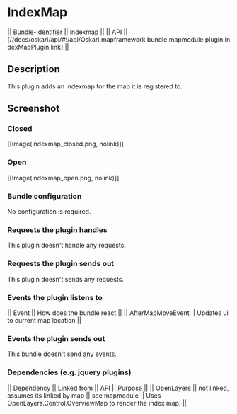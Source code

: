 # IndexMap

|| Bundle-Identifier || indexmap ||
|| API || [//docs/oskari/api/#!/api/Oskari.mapframework.bundle.mapmodule.plugin.IndexMapPlugin link] ||

## Description
This plugin adds an indexmap for the map it is registered to.

## Screenshot

### Closed

[[Image(indexmap_closed.png, nolink)]]

### Open

[[Image(indexmap_open.png, nolink)]]

### Bundle configuration

No configuration is required.

### Requests the plugin handles

This plugin doesn't handle any requests.

### Requests the plugin sends out

This plugin doesn't sends any requests.

### Events the plugin listens to

|| Event || How does the bundle react ||
|| AfterMapMoveEvent || Updates ui to current map location ||

### Events the plugin sends out

This bundle doesn't send any events.

### Dependencies (e.g. jquery plugins)

|| Dependency || Linked from || API || Purpose ||
|| OpenLayers || not linked, assumes its linked by map || see mapmodule || Uses OpenLayers.Control.OverviewMap to render the index map. || 